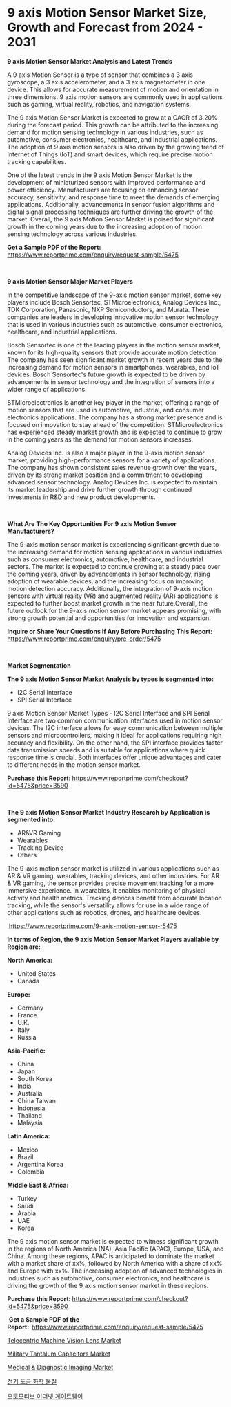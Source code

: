 <p><h1>9 axis Motion Sensor Market Size, Growth and Forecast from 2024 - 2031</h1></p><p><strong>9 axis Motion Sensor Market Analysis and Latest Trends</strong></p>
<p><p>A 9 axis Motion Sensor is a type of sensor that combines a 3 axis gyroscope, a 3 axis accelerometer, and a 3 axis magnetometer in one device. This allows for accurate measurement of motion and orientation in three dimensions. 9 axis motion sensors are commonly used in applications such as gaming, virtual reality, robotics, and navigation systems.</p><p>The 9 axis Motion Sensor Market is expected to grow at a CAGR of 3.20% during the forecast period. This growth can be attributed to the increasing demand for motion sensing technology in various industries, such as automotive, consumer electronics, healthcare, and industrial applications. The adoption of 9 axis motion sensors is also driven by the growing trend of Internet of Things (IoT) and smart devices, which require precise motion tracking capabilities.</p><p>One of the latest trends in the 9 axis Motion Sensor Market is the development of miniaturized sensors with improved performance and power efficiency. Manufacturers are focusing on enhancing sensor accuracy, sensitivity, and response time to meet the demands of emerging applications. Additionally, advancements in sensor fusion algorithms and digital signal processing techniques are further driving the growth of the market. Overall, the 9 axis Motion Sensor Market is poised for significant growth in the coming years due to the increasing adoption of motion sensing technology across various industries.</p></p>
<p><strong>Get a Sample PDF of the Report:&nbsp;</strong> <a href="https://www.reportprime.com/enquiry/request-sample/5475">https://www.reportprime.com/enquiry/request-sample/5475</a></p>
<p>&nbsp;</p>
<p><strong>9 axis Motion Sensor Major Market Players</strong></p>
<p><p>In the competitive landscape of the 9-axis motion sensor market, some key players include Bosch Sensortec, STMicroelectronics, Analog Devices Inc., TDK Corporation, Panasonic, NXP Semiconductors, and Murata. These companies are leaders in developing innovative motion sensor technology that is used in various industries such as automotive, consumer electronics, healthcare, and industrial applications.</p><p>Bosch Sensortec is one of the leading players in the motion sensor market, known for its high-quality sensors that provide accurate motion detection. The company has seen significant market growth in recent years due to the increasing demand for motion sensors in smartphones, wearables, and IoT devices. Bosch Sensortec's future growth is expected to be driven by advancements in sensor technology and the integration of sensors into a wider range of applications.</p><p>STMicroelectronics is another key player in the market, offering a range of motion sensors that are used in automotive, industrial, and consumer electronics applications. The company has a strong market presence and is focused on innovation to stay ahead of the competition. STMicroelectronics has experienced steady market growth and is expected to continue to grow in the coming years as the demand for motion sensors increases.</p><p>Analog Devices Inc. is also a major player in the 9-axis motion sensor market, providing high-performance sensors for a variety of applications. The company has shown consistent sales revenue growth over the years, driven by its strong market position and a commitment to developing advanced sensor technology. Analog Devices Inc. is expected to maintain its market leadership and drive further growth through continued investments in R&D and new product developments.</p></p>
<p>&nbsp;</p>
<p><strong>What Are The Key Opportunities For 9 axis Motion Sensor Manufacturers?</strong></p>
<p><p>The 9-axis motion sensor market is experiencing significant growth due to the increasing demand for motion sensing applications in various industries such as consumer electronics, automotive, healthcare, and industrial sectors. The market is expected to continue growing at a steady pace over the coming years, driven by advancements in sensor technology, rising adoption of wearable devices, and the increasing focus on improving motion detection accuracy. Additionally, the integration of 9-axis motion sensors with virtual reality (VR) and augmented reality (AR) applications is expected to further boost market growth in the near future.Overall, the future outlook for the 9-axis motion sensor market appears promising, with strong growth potential and opportunities for innovation and expansion.</p></p>
<p><strong>Inquire or Share Your Questions If Any Before Purchasing This Report:</strong> <a href="https://www.reportprime.com/enquiry/pre-order/5475">https://www.reportprime.com/enquiry/pre-order/5475</a></p>
<p>&nbsp;</p>
<p><strong>Market Segmentation</strong></p>
<p><strong>The 9 axis Motion Sensor Market Analysis by types is segmented into:</strong></p>
<p><ul><li>I2C Serial Interface</li><li>SPI Serial Interface</li></ul></p>
<p><p>9 axis Motion Sensor Market Types - I2C Serial Interface and SPI Serial Interface are two common communication interfaces used in motion sensor devices. The I2C interface allows for easy communication between multiple sensors and microcontrollers, making it ideal for applications requiring high accuracy and flexibility. On the other hand, the SPI interface provides faster data transmission speeds and is suitable for applications where quick response time is crucial. Both interfaces offer unique advantages and cater to different needs in the motion sensor market.</p></p>
<p><strong>Purchase this Report:&nbsp;</strong><a href="https://www.reportprime.com/checkout?id=5475&price=3590">https://www.reportprime.com/checkout?id=5475&price=3590</a></p>
<p>&nbsp;</p>
<p><strong>The 9 axis Motion Sensor Market Industry Research by Application is segmented into:</strong></p>
<p><ul><li>AR&VR Gaming</li><li>Wearables</li><li>Tracking Device</li><li>Others</li></ul></p>
<p><p>The 9-axis motion sensor market is utilized in various applications such as AR & VR gaming, wearables, tracking devices, and other industries. For AR & VR gaming, the sensor provides precise movement tracking for a more immersive experience. In wearables, it enables monitoring of physical activity and health metrics. Tracking devices benefit from accurate location tracking, while the sensor's versatility allows for use in a wide range of other applications such as robotics, drones, and healthcare devices.</p></p>
<p><a href="https://www.reportprime.com/9-axis-motion-sensor-r5475">&nbsp;https://www.reportprime.com/9-axis-motion-sensor-r5475</a></p>
<p><strong>In terms of Region, the 9 axis Motion Sensor Market Players available by Region are:</strong></p>
<p>
    <p> <strong> North America: </strong>
        <ul>
            <li>United States</li>
            <li>Canada</li>
        </ul>
        </p> 
    <p> <strong> Europe: </strong>
        <ul>
            <li>Germany</li>
            <li>France</li>
            <li>U.K.</li>
            <li>Italy</li>
            <li>Russia</li>
        </ul>
        </p> 
    <p> <strong> Asia-Pacific: </strong>
        <ul>
            <li>China</li>
            <li>Japan</li>
            <li>South Korea</li>
            <li>India</li>
            <li>Australia</li>
            <li>China Taiwan</li>
            <li>Indonesia</li>
            <li>Thailand</li>
            <li>Malaysia</li>
        </ul>
        </p> 
    <p> <strong> Latin America: </strong>
        <ul>
            <li>Mexico</li>
            <li>Brazil</li>
            <li>Argentina Korea</li>
            <li>Colombia</li>
        </ul>
        </p> 
    <p> <strong> Middle East & Africa: </strong>
        <ul>
            <li>Turkey</li>
            <li>Saudi</li>
            <li>Arabia</li>
            <li>UAE</li>
            <li>Korea</li>
        </ul>
    </p>
    </p>
<p><p>The 9 axis motion sensor market is expected to witness significant growth in the regions of North America (NA), Asia Pacific (APAC), Europe, USA, and China. Among these regions, APAC is anticipated to dominate the market with a market share of xx%, followed by North America with a share of xx% and Europe with xx%. The increasing adoption of advanced technologies in industries such as automotive, consumer electronics, and healthcare is driving the growth of the 9 axis motion sensor market in these regions.</p></p>
<p><strong>Purchase this Report: </strong><a href="https://www.reportprime.com/checkout?id=5475&price=3590">https://www.reportprime.com/checkout?id=5475&price=3590</a></p>
<p>&nbsp;<strong>Get a Sample PDF of the Report:&nbsp;&nbsp;</strong><a href="https://www.reportprime.com/enquiry/request-sample/5475">https://www.reportprime.com/enquiry/request-sample/5475</a></p>
<p><strong></strong></p>
<p><p><a href="https://github.com/nigngrjl95/Market-Research-Report-List-1/blob/main/telecentric-machine-vision-lens-market.md">Telecentric Machine Vision Lens Market</a></p><p><a href="https://github.com/ayamgoreng5458/Market-Research-Report-List-1/blob/main/military-tantalum-capacitors-market.md">Military Tantalum Capacitors Market</a></p><p><a href="https://issuu.com/reportprime-2/docs/medical-diagnostic-imaging-market-s_f7d7b5f0351c76">Medical & Diagnostic Imaging Market</a></p><p><a href="https://github.com/konokaryan/Market-Research-Report-List-1/blob/main/303180959221.md">전기 도금 화학 물질</a></p><p><a href="https://github.com/mithunmistry2258/Market-Research-Report-List-1/blob/main/887924659217.md">오토모티브 이더넷 게이트웨이</a></p></p>